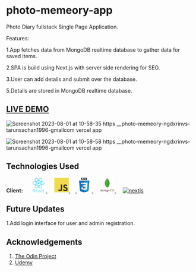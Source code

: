 ﻿# photo-memeory-app

Photo Diary fullstack Single Page Application.

Features:

1.App fetches data from MongoDB realtime database to gather data for saved items.

2.SPA is build using Next.js with server side rendering for SEO.

3.User can add details and submit over the database.

5.Details are stored in MongoDB realtime database.


## [LIVE DEMO](https://photo-memeory-ngdxrinvs-tarunsachan1996-gmailcom.vercel.app)

![Screenshot 2023-08-01 at 10-58-35 https __photo-memeory-ngdxrinvs-tarunsachan1996-gmailcom vercel app](https://github.com/Tarun-Sachan/movies-app-firebase/assets/117214735/c19e8c49-202d-4674-9bae-7ef7b9114434)

![Screenshot 2023-08-01 at 10-58-58 https __photo-memeory-ngdxrinvs-tarunsachan1996-gmailcom vercel app](https://github.com/Tarun-Sachan/movies-app-firebase/assets/117214735/cfa71553-b633-429f-908c-b04c8a51505c)



## Technologies Used

**Client:** 
  &emsp;  <a href="https://reactjs.org/" target="_blank" rel="noreferrer"> <img src="https://raw.githubusercontent.com/devicons/devicon/master/icons/react/react-original-wordmark.svg" alt="react" width="40" height="40"/> </a> &emsp;  <a href="https://developer.mozilla.org/en-US/docs/Web/JavaScript" target="_blank" rel="noreferrer"> <img src="https://raw.githubusercontent.com/devicons/devicon/master/icons/javascript/javascript-original.svg" alt="javascript" width="40" height="40"/> </a> &emsp;<a href="https://www.w3schools.com/css/" target="_blank" rel="noreferrer"> <img src="https://raw.githubusercontent.com/devicons/devicon/master/icons/css3/css3-original-wordmark.svg" alt="css3" width="40" height="40"/> </a> &emsp;   <a href="https://www.mongodb.com/" target="_blank" rel="noreferrer"> <img src="https://raw.githubusercontent.com/devicons/devicon/master/icons/mongodb/mongodb-original-wordmark.svg" alt="mongodb" width="40" height="40"/> </a> &emsp; <a href="https://nextjs.org/" target="_blank" rel="noreferrer"> <img src="https://cdn.worldvectorlogo.com/logos/nextjs-2.svg" alt="nextjs" width="40" height="40"/> </a> 


## Future Updates

1.Add login interface for user and admin registration.

## Acknowledgements

 1. [The Odin Project](https://www.theodinproject.com/paths/full-stack-javascript/courses/intermediate-html-and-css)
 2. [Udemy](https://www.udemy.com/course/react-the-complete-guide-incl-redux/)




